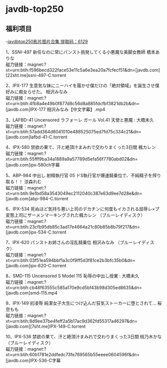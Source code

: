# javdb-top250
## 福利项目
-[javdbtop250影片图片合集 提取码：6129 ](链接：https://pan.baidu.com/s/1cZ6VqnHx0lik7G6ytQ9C_Q)

1、SSNI-497 新任なのに常にパンスト挑発してくる小悪魔な美脚女教師 橋本ありな  
磁力链接：magnet:?xt=urn:btih:f596becd322face53e11c5a6e3ea20a7fcfecf51&dn=[javdb.com][22sht.me]ssni-497-C.torrent

2、IPX-177 生意気な妹にニーハイを履かせ僕だけの「絶対領域」を誕生させ僕好みに痴女らせた。 相沢みなみ  
磁力链接：magnet:?xt=urn:btih:4fb8a4e49b0f877d8c56d8a885fdcfbf3821db2b&dn=[javdb.com]IPX-177 相沢みなみ【中文字幕】.mp4

3、LAFBD-41 Uncensored ラフォーレ ガール Vol.41 天使と悪魔 : 大橋未久   
磁力链接：magnet:?xt=urn:btih:57add364d8041010e488525075ed7fd75c334c21&dn=[javdb.com]lafbd-41-C.torrent

4、IPX-580 禁欲の果て、汗と絶頂汁まみれで交わりまくった3日間 楓カレン  
磁力链接：magnet:?xt=urn:btih:55fff9ba34a1889a9a57789d5efa56f7780abd02&dn=[javdb.com]ipx-580ch字幕

5、ABP-984 中出し 射精執行官 05 ドS執行官が爆速騎乗位で、不純精子を搾り取る！！ 涼森れむ  
磁力链接：magnet:?xt=urn:btih:9e1bd58a3543049ec2112040c387e63d9ee7d28e&dn=[javdb.com]abp-984-C.torrent

6、IPX-534 死ぬほど気持ち悪い上司のデカチンに何度もイカされる屈辱レ×プ 変態上司にザーメンマーキングされた楓カレン （ブルーレイディスク）  
磁力链接：magnet:?xt=urn:btih:23cfb95db85c3ad17e4664a21c80b85b8b79f217&dn=[javdb.com]ipx-534-C.torrent

7、IPX-620 パンストお姉さんの淫乱騎乗位 相沢みなみ （ブルーレイディスク）  
磁力链接：magnet:?xt=urn:btih:03f51ea594bbf1a3c0f9ff5d3f81ce2b3bfc35b0&dn=[javdb.com]ipx-620-C.torrent

8、SMD-115 Uncensored S Model 115 恥辱の中出し授業 : 大橋未久   
磁力链接：magnet:?xt=urn:btih:cb48f63555c585a170e9cd5bf43b98d305ed8635&dn=[javdb.com]smd-115.mp4

9、IPX-149 初凌辱 純潔女子大生につけ込んだ狂気ストーカーに堕とされて… 桜空もも  
磁力链接：magnet:?xt=urn:btih:8d9ee37be4feff2a5b17ac9d362fd55317a46297&dn=[javdb.com][7sht.me]IPX-149-C.torrent

10、IPX-536 禁欲の果て、汗と絶頂汁まみれで交わりまくった3日間 桃乃木かな （ブルーレイディスク）  
磁力链接：magnet:?xt=urn:btih:60b1781e2ddfedc73fe769565b55eeee0604596f&dn=[javdb.com]IPX-536-C字幕

